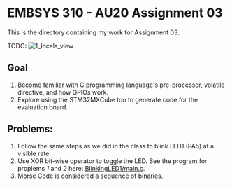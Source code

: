 # EMBSYS 310 - AU20 Assignment 03
This is the directory containing my work for Assignment 03.

TODO: ![1_locals_view](1_locals_view.PNG)

## Goal
1. Become familiar with C programming language's pre-processor, volatile directive,    and how GPIOs work.
2. Explore using the STM32MXCube too to generate code for the evaluation board.

## Problems:
1. Follow the same steps as we did in the class to blink LED1 (PA5) at a visible
   rate.
2. Use XOR bit-wise operator to toggle the LED. See the program for proplems _1_ and _2_ here:
   [BlinkingLED1/main.c](https://github.com/pletchm/embsys310/blob/main/assignment03/BlinkingLED1/main.c).
3. Morse Code is considered a sequence of binaries.

